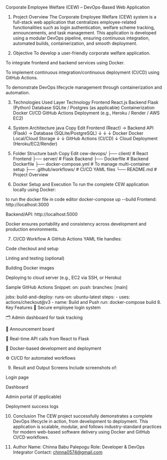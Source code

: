 Corporate Employee Welfare (CEW) – DevOps-Based Web Application
1. Project Overview
The Corporate Employee Welfare (CEW) system is a full-stack web application that centralizes employee-related functionalities such as login authentication, welfare scheme tracking, announcements, and task management. This application is developed using a modular DevOps pipeline, ensuring continuous integration, automated builds, containerization, and smooth deployment.

2. Objective
To develop a user-friendly corporate welfare application.

To integrate frontend and backend services using Docker.

To implement continuous integration/continuous deployment (CI/CD) using GitHub Actions.

To demonstrate DevOps lifecycle management through containerization and automation.

3. Technologies Used
Layer	Technology
Frontend	React.js
Backend	Flask (Python)
Database	SQLite / Postgres (as applicable)
Containerization	Docker
CI/CD	GitHub Actions
Deployment	(e.g., Heroku / Render / AWS EC2)

4. System Architecture
java
Copy
Edit
Frontend (React)  →  Backend API (Flask)  →  Database (SQLite/PostgreSQL)
        ↓                 ↓                      ↓
     Docker            Docker               Local/Cloud Storage
        ↓                 ↓
     GitHub Actions (CI/CD)
        ↓
     Cloud Deployment (Heroku/EC2/Render)
5. Folder Structure
bash
Copy
Edit
cew-devops/
├── client/               # React Frontend
├── server/               # Flask Backend
├── Dockerfile            # Backend Dockerfile
├── docker-compose.yml    # To manage multi-container setup
├── .github/workflows/    # CI/CD YAML files
└── README.md             # Project Overview
6. Docker Setup and Execution
To run the complete CEW application locally using Docker:

to run the docker file in code editor
docker-compose up --build
Frontend: http://localhost:3000

Backend/API: http://localhost:5000

Docker ensures portability and consistency across development and production environments.

7. CI/CD Workflow
A GitHub Actions YAML file handles:

Code checkout and setup

Linting and testing (optional)

Building Docker images

Deploying to cloud server (e.g., EC2 via SSH, or Heroku)

Sample GitHub Actions Snippet:
on:
  push:
    branches: [main]

jobs:
  build-and-deploy:
    runs-on: ubuntu-latest
    steps:
      - uses: actions/checkout@v3
      - name: Build and Push
        run: docker-compose build
8. Key Features
🔐 Secure employee login system

🗂️ Admin dashboard for task tracking

📢 Announcement board

🔄 Real-time API calls from React to Flask

🐳 Docker-based development and deployment

⚙️ CI/CD for automated workflows

9. Result and Output Screens
Include screenshots of:

Login page

Dashboard

Admin portal (if applicable)

Deployment success logs

10. Conclusion
The CEW project successfully demonstrates a complete DevOps lifecycle in action, from development to deployment. This application is scalable, modular, and follows industry-standard practices for modern web-based software delivery using Docker and GitHub CI/CD workflows.

11. Author
Name: Chinna Babu Palepogu
Role: Developer & DevOps Integrator
Contact: chinna0574@gmail.com

